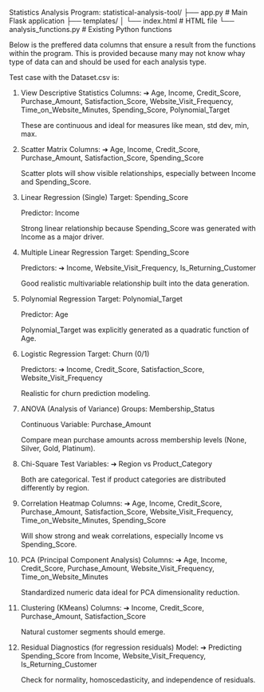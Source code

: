 Statistics Analysis Program:
statistical-analysis-tool/
├── app.py                 # Main Flask application
├── templates/
│   └── index.html         # HTML file
└── analysis_functions.py  # Existing Python functions

Below is the preffered data columns that ensure a result from the functions within the program. This is provided because many may not know whay type of data can and should be used for each analysis type.

Test case with the Dataset.csv is:
1. View Descriptive Statistics
    Columns:
    ➔ Age, Income, Credit_Score, Purchase_Amount, Satisfaction_Score, Website_Visit_Frequency, Time_on_Website_Minutes, Spending_Score, Polynomial_Target

    These are continuous and ideal for measures like mean, std dev, min, max.

2. Scatter Matrix
    Columns:
    ➔ Age, Income, Credit_Score, Purchase_Amount, Satisfaction_Score, Spending_Score

    Scatter plots will show visible relationships, especially between Income and Spending_Score.

3. Linear Regression (Single)
    Target: Spending_Score

    Predictor: Income

    Strong linear relationship because Spending_Score was generated with Income as a major driver.

4. Multiple Linear Regression
    Target: Spending_Score

    Predictors:
    ➔ Income, Website_Visit_Frequency, Is_Returning_Customer

    Good realistic multivariable relationship built into the data generation.

5. Polynomial Regression
    Target: Polynomial_Target

    Predictor: Age

    Polynomial_Target was explicitly generated as a quadratic function of Age.

6. Logistic Regression
    Target: Churn (0/1)

    Predictors:
    ➔ Income, Credit_Score, Satisfaction_Score, Website_Visit_Frequency

    Realistic for churn prediction modeling.

7. ANOVA (Analysis of Variance)
    Groups: Membership_Status

    Continuous Variable: Purchase_Amount

    Compare mean purchase amounts across membership levels (None, Silver, Gold, Platinum).

8. Chi-Square Test
    Variables:
    ➔ Region vs Product_Category

    Both are categorical. Test if product categories are distributed differently by region.

9. Correlation Heatmap
    Columns:
    ➔ Age, Income, Credit_Score, Purchase_Amount, Satisfaction_Score, Website_Visit_Frequency, Time_on_Website_Minutes, Spending_Score

    Will show strong and weak correlations, especially Income vs Spending_Score.

10. PCA (Principal Component Analysis)
    Columns:
    ➔ Age, Income, Credit_Score, Purchase_Amount, Website_Visit_Frequency, Time_on_Website_Minutes

    Standardized numeric data ideal for PCA dimensionality reduction.

11. Clustering (KMeans)
    Columns:
    ➔ Income, Credit_Score, Purchase_Amount, Satisfaction_Score

    Natural customer segments should emerge.

12. Residual Diagnostics (for regression residuals)
    Model:
    ➔ Predicting Spending_Score from Income, Website_Visit_Frequency, Is_Returning_Customer

    Check for normality, homoscedasticity, and independence of residuals.